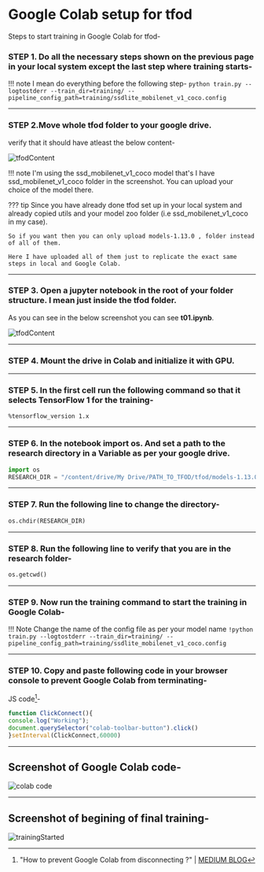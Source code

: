 # Google Colab setup for tfod

Steps to start training in Google Colab for tfod-

### STEP 1. Do all the necessary steps shown on the previous page in your local system except the last step where training starts-

!!! note
    I mean do everything before the following step-
    ```
    python train.py --logtostderr --train_dir=training/ --pipeline_config_path=training/ssdlite_mobilenet_v1_coco.config
    ```

---

### STEP 2.Move whole tfod folder to your google drive.
verify that it should have atleast the below content-

![tfodContent](img/tfodFolderContent.png)

!!! note
    I'm using the ssd_mobilenet_v1_coco model that's I have ssd_mobilenet_v1_coco folder in the screenshot. You can upload your choice of the model there.

??? tip
    Since you have already done tfod set up in your local system and already copied utils and your model zoo folder (i.e ssd_mobilenet_v1_coco in my case).
    
    So if you want then you can only upload models-1.13.0 , folder instead of all of them.
    
    Here I have uploaded all of them just to replicate the exact same steps in local and Google Colab.
---

### STEP 3. Open a jupyter notebook in the root of your folder structure. I mean just inside the tfod folder.

As you can see in the below screenshot you can see **t01.ipynb**.

![tfodContent](img/tfodFolderContent.png)

---

### STEP 4. Mount the drive in Colab and initialize it with GPU.

---

### STEP 5. In the first cell run the following command so that it selects TensorFlow 1 for the training-

```
%tensorflow_version 1.x
```

---

### STEP 6. In the notebook import os. And set a path to the research directory in a Variable as per your google drive.

```python hl_lines="2"
import os
RESEARCH_DIR = "/content/drive/My Drive/PATH_TO_TFOD/tfod/models-1.13.0/research"
```

---

### STEP 7. Run the following line to change the directory-

```python
os.chdir(RESEARCH_DIR)
```

---

### STEP 8. Run the following line to verify that you are in the research folder-

```python
os.getcwd()
```

---

### STEP 9. Now run the training command to start the training in Google Colab- 

!!! Note
    Change the name of the config file as per your model name 
    ```
    !python train.py --logtostderr --train_dir=training/ --pipeline_config_path=training/ssdlite_mobilenet_v1_coco.config
    ```

---


### STEP 10. Copy and paste following code in your browser console to prevent  Google Colab from terminating- 

JS code[^1]-

```javascript
function ClickConnect(){
console.log("Working"); 
document.querySelector("colab-toolbar-button").click() 
}setInterval(ClickConnect,60000)
```


---

## Screenshot of Google Colab code- 
![colab code](img/colabOutPut.png)

---

## Screenshot of begining of final training- 
![trainingStarted](img/trainingStartedinColab.jpeg)


[^1]:
    "How to prevent Google Colab from disconnecting ?" | <a href="https://medium.com/@shivamrawat_756/how-to-prevent-google-colab-from-disconnecting-717b88a128c0" target="_blank">MEDIUM BLOG</a>

